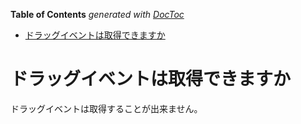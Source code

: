 <!-- START doctoc generated TOC please keep comment here to allow auto update -->
<!-- DON'T EDIT THIS SECTION, INSTEAD RE-RUN doctoc TO UPDATE -->
**Table of Contents**  *generated with [DocToc](https://github.com/thlorenz/doctoc)*

- [ドラッグイベントは取得できますか](#%E3%83%89%E3%83%A9%E3%83%83%E3%82%B0%E3%82%A4%E3%83%99%E3%83%B3%E3%83%88%E3%81%AF%E5%8F%96%E5%BE%97%E3%81%A7%E3%81%8D%E3%81%BE%E3%81%99%E3%81%8B)

<!-- END doctoc generated TOC please keep comment here to allow auto update -->

# ドラッグイベントは取得できますか

ドラッグイベントは取得することが出来ません。